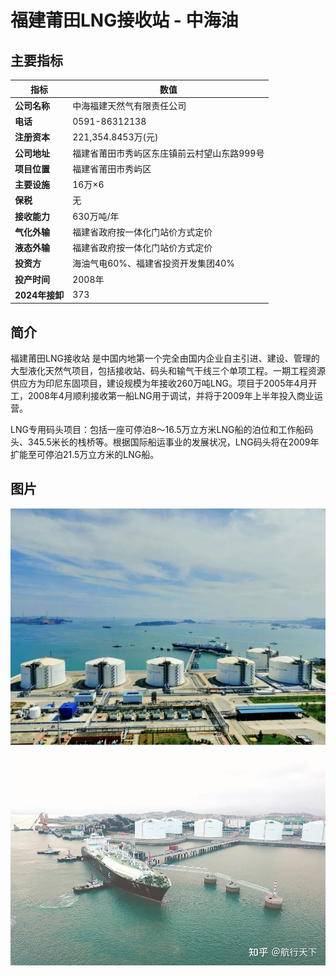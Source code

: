 # 福建莆田LNG接收站 - 中海油



## 主要指标
|指标|数值|
|---|--------|
|**公司名称**|中海福建天然气有限责任公司|
|**电话**|0591-86312138|
|**注册资本**|221,354.8453万(元)|
|**公司地址**|福建省莆田市秀屿区东庄镇前云村望山东路999号|
|**项目位置**|福建省莆田市秀屿区|
|**主要设施**|16万×6|
|**保税**|无|
|**接收能力**|630万吨/年|
|**气化外输**|福建省政府按一体化门站价方式定价|
|**液态外输**|福建省政府按一体化门站价方式定价|
|**投资方**|海油气电60%、福建省投资开发集团40%|
|**投产时间**|2008年|
|**2024年接卸**|373|


## 简介

福建莆田LNG接收站 是中国内地第一个完全由国内企业自主引进、建设、管理的大型液化天然气项目，包括接收站、码头和输气干线三个单项工程。一期工程资源供应方为印尼东固项目，建设规模为年接收260万吨LNG。项目于2005年4月开工，2008年4月顺利接收第一船LNG用于调试，并将于2009年上半年投入商业运营。

LNG专用码头项目：包括一座可停泊8～16.5万立方米LNG船的泊位和工作船码头、345.5米长的栈桥等。根据国际船运事业的发展状况，LNG码头将在2009年扩能至可停泊21.5万立方米的LNG船。

## 图片

![莆田LNG](./images/rt010_2508241123.png)

![莆田LNG](./images/rt010_2508241130.png)

